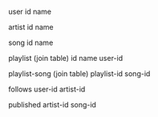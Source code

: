 user
    id
    name

artist
    id
    name

song
    id
    name

playlist (join table)
    id
    name
    user-id

playlist-song (join table)
    playlist-id
    song-id

follows
    user-id
    artist-id

published
    artist-id
    song-id
